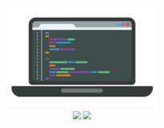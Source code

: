 <div align="center">
  <img src="images/laptop.png">
</div>

<div align="center" style="padding-top: 1%">
  <a href="mailto:jeongwon201@naver.com"><img src="https://img.shields.io/badge/email-03C75A?style=for-the-badge&logo=naver&logoColor=white"/></a>
  <a href="https://jeongwon201.github.io/resume/"><img src="https://img.shields.io/badge/resume-018EF5?style=for-the-badge&logo=readme&logoColor=white"/></a>
</div>
